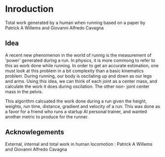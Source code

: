 # Inroduction
Total work generated by a human when running based on a paper by Patrick A Willems and Giovanni Alfredo Cavagna

## Idea
A recent new phenomenon in the world of runnig is the measurement of 'power' generated during a run. In physics, it is more commong to refer to this as work done while running. 
In order to get an accurate estimation, one must look at this problem in a bit complexity than a basic kinematics problem. 
During running, our body is oscilating up and down as our legs and arms. Using this idea, we can think of each joint as a center mass, and calculate the work it does during oscilation. The other non- joint center mass in the pelvis. 

This algorithm calcuated the work done during a run given the height, weights, run time, distance, gradient and velocity of a run. This was done as a favor for a friend who runs a startup AI personal trainer, and wanted another metric to produce for the runner. 

## Acknowlegements 
External, internal and total work in human locomotion : Patrick A Willems and Giovanni Alfredo Cavagna
